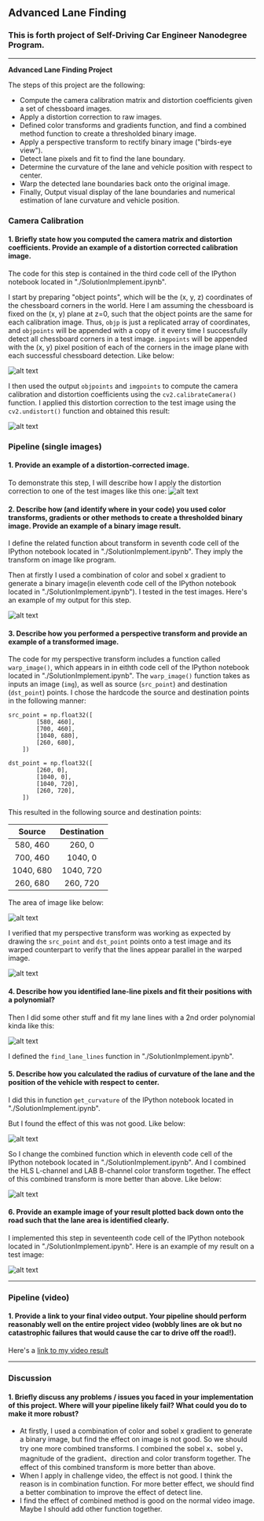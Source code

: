 ## Advanced Lane Finding

### This is forth project of Self-Driving Car Engineer Nanodegree Program.

---

**Advanced Lane Finding Project**

The steps of this project are the following:

* Compute the camera calibration matrix and distortion coefficients given a set of chessboard images.
* Apply a distortion correction to raw images.
* Defined color transforms and gradients function, and find a combined method function to create a thresholded binary image.
* Apply a perspective transform to rectify binary image ("birds-eye view").
* Detect lane pixels and fit to find the lane boundary.
* Determine the curvature of the lane and vehicle position with respect to center.
* Warp the detected lane boundaries back onto the original image.
* Finally, Output visual display of the lane boundaries and numerical estimation of lane curvature and vehicle position.

[//]: # (Image References)

[image1]: ./output_images/undistorted_calibration2.jpg "Chess Image"
[image2]: ./output_images/undistorted_output.png "Undistorted Image"
[image3]: ./output_images/undistorted_test2.jpg "Undistorted Test"
[image4]: ./output_images/combined_binary.jpg "Combined Binary"
[image5]: ./output_images/source_and_des_point.png "Source Des"
[image6]: ./output_images/warp_result.png "Warp result"
[image7]: ./output_images/2d_polynomial.png "2d Polynomial"
[image8]: ./output_images/bad_line_find.jpg "Bad Line Find"
[image9]: ./output_images/good_line_find.jpg "Good Line Find"
[image10]: ./output_images/final_result.jpg "Final Result"
[video1]: ./project_video.mp4 "Video"


### Camera Calibration

#### 1. Briefly state how you computed the camera matrix and distortion coefficients. Provide an example of a distortion corrected calibration image.

The code for this step is contained in the third code cell of the IPython notebook located in "./SolutionImplement.ipynb".  

I start by preparing "object points", which will be the (x, y, z) coordinates of the chessboard corners in the world. Here I am assuming the chessboard is fixed on the (x, y) plane at z=0, such that the object points are the same for each calibration image.  Thus, `objp` is just a replicated array of coordinates, and `objpoints` will be appended with a copy of it every time I successfully detect all chessboard corners in a test image.  `imgpoints` will be appended with the (x, y) pixel position of each of the corners in the image plane with each successful chessboard detection. Like below:

![alt text][image1]

I then used the output `objpoints` and `imgpoints` to compute the camera calibration and distortion coefficients using the `cv2.calibrateCamera()` function.  I applied this distortion correction to the test image using the `cv2.undistort()` function and obtained this result: 

![alt text][image2]

### Pipeline (single images)

#### 1. Provide an example of a distortion-corrected image.

To demonstrate this step, I will describe how I apply the distortion correction to one of the test images like this one:
![alt text][image3]

#### 2. Describe how (and identify where in your code) you used color transforms, gradients or other methods to create a thresholded binary image.  Provide an example of a binary image result.

I define the related function about transform in seventh code cell of the IPython notebook located in "./SolutionImplement.ipynb". They imply the transform on image like program.

Then at firstly I used a combination of color and sobel x gradient to generate a binary image(in eleventh code cell of the IPython notebook located in "./SolutionImplement.ipynb"). I tested in the test images. Here's an example of my output for this step.

![alt text][image4]

#### 3. Describe how you performed a perspective transform and provide an example of a transformed image.

The code for my perspective transform includes a function called `warp_image()`, which appears in in eithth code cell of the IPython notebook located in "./SolutionImplement.ipynb".  The `warp_image()` function takes as inputs an image (`img`), as well as source (`src_point`) and destination (`dst_point`) points.  I chose the hardcode the source and destination points in the following manner:

```
src_point = np.float32([
        [580, 460],
        [700, 460],
        [1040, 680],
        [260, 680],
    ])

dst_point = np.float32([
        [260, 0],
        [1040, 0],
        [1040, 720],
        [260, 720],
    ])
```

This resulted in the following source and destination points:

| Source        | Destination   | 
|:-------------:|:-------------:| 
| 580, 460      | 260, 0        | 
| 700, 460      | 1040, 0      |
| 1040, 680     | 1040, 720      |
| 260, 680      | 260, 720        |

The area of image like below:

![alt text][image5]

I verified that my perspective transform was working as expected by drawing the `src_point` and `dst_point` points onto a test image and its warped counterpart to verify that the lines appear parallel in the warped image.

![alt text][image6]

#### 4. Describe how you identified lane-line pixels and fit their positions with a polynomial?

Then I did some other stuff and fit my lane lines with a 2nd order polynomial kinda like this:

![alt text][image7]

I defined the `find_lane_lines` function in "./SolutionImplement.ipynb".

#### 5. Describe how you calculated the radius of curvature of the lane and the position of the vehicle with respect to center.

I did this in function `get_curvature` of the IPython notebook located in "./SolutionImplement.ipynb".

But I found the effect of this was not good. Like below:

![alt text][image8]

So I change the combined function which in eleventh code cell of the IPython notebook located in "./SolutionImplement.ipynb". And I combined the HLS L-channel and LAB B-channel color transform together. The effect of this combined transform is more better than above. Like below:

![alt text][image9]

#### 6. Provide an example image of your result plotted back down onto the road such that the lane area is identified clearly.

I implemented this step in seventeenth code cell of the IPython notebook located in "./SolutionImplement.ipynb".  Here is an example of my result on a test image:

![alt text][image10]

---

### Pipeline (video)

#### 1. Provide a link to your final video output.  Your pipeline should perform reasonably well on the entire project video (wobbly lines are ok but no catastrophic failures that would cause the car to drive off the road!).

Here's a [link to my video result](./output_images/project_video_output.mp4)

---

### Discussion

#### 1. Briefly discuss any problems / issues you faced in your implementation of this project.  Where will your pipeline likely fail?  What could you do to make it more robust?

* At firstly, I used a combination of color and sobel x gradient to generate a binary image, but find the effect on image is not good. So we should try one more combined transforms. I combined the sobel x、sobel y、magnitude of the gradient、direction and color transform together. The effect of this combined transform is more better than above.
* When I apply in challenge video, the effect is not good. I think the reason is in combination function. For more better effect, we should find a better combination to improve the effect of detect line.
* I find the effect of combined method is good on the normal video image. Maybe I should add other function together.
